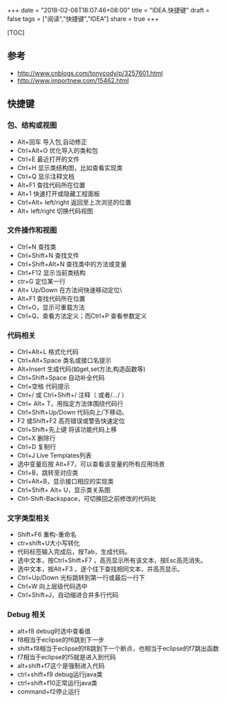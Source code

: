 +++
date = "2018-02-08T18:07:46+08:00"
title = "IDEA.快捷键"
draft = false
tags = ["阅读","快捷键","IDEA"]
share = true
+++


[TOC]

## 参考
- http://www.cnblogs.com/tonycody/p/3257601.html
- http://www.importnew.com/15462.html


## 快捷键

### 包、结构或视图
- Alt+回车 导入包,自动修正
- Ctrl+Alt+O 优化导入的类和包
- Ctrl+E 最近打开的文件
- Ctrl+H 显示类结构图，比如查看实现类
- Ctrl+Q 显示注释文档
- Alt+F1 查找代码所在位置
- Alt+1 快速打开或隐藏工程面板
- Ctrl+Alt+ left/right 返回至上次浏览的位置
- Alt+ left/right 切换代码视图

### 文件操作和视图
- Ctrl+N   查找类
- Ctrl+Shift+N 查找文件
- Ctrl+Shift+Alt+N 查找类中的方法或变量
- Ctrl+F12 显示当前类结构
- ctr+G 定位某一行
- Alt+ Up/Down 在方法间快速移动定位\
- Alt+F1 查找代码所在位置
- Ctrl+O，显示可重载方法
- Ctrl+Q，查看方法定义；而Ctrl+P 查看参数定义

### 代码相关
- Ctrl+Alt+L  格式化代码
- Ctrl+Alt+Space 类名或接口名提示
- Alt+Insert 生成代码(如get,set方法,构造函数等)
- Ctrl+Shift+Space 自动补全代码
- Ctrl+空格 代码提示
- Ctrl+/ 或 Ctrl+Shift+/  注释（ 或者/*...*/ ）
- Ctrl+ Alt+ T，用指定方法体围绕代码行
- Ctrl+Shift+Up/Down 代码向上/下移动。
- F2 或Shift+F2 高亮错误或警告快速定位
- Ctrl+Shift+先上键 将该功能代码上移
- Ctrl+X 删除行
- Ctrl+D 复制行
- Ctrl+J Live Templates列表
- 选中变量后按 Alt+F7，可以查看该变量的所有应用场景
- Ctrl+B，跳转至对应类
- Ctrl+Alt+B，显示接口相应的实现类
- Ctrl+Shift+ Alt+ U，显示类关系图
- Ctrl-Shift-Backspace，可切换回之前修改的代码处

### 文字类型相关
- Shift+F6  重构-重命名
- ctr+shift+U大小写转化
- 代码标签输入完成后，按Tab，生成代码。
- 选中文本，按Ctrl+Shift+F7 ，高亮显示所有该文本，按Esc高亮消失。
- 选中文本，按Alt+F3 ，逐个往下查找相同文本，并高亮显示。
- Ctrl+Up/Down 光标跳转到第一行或最后一行下
- Ctrl+W 向上层级代码选中
- Ctrl+Shift+J，自动缩进合并多行代码

### Debug 相关
- alt+f8 debug时选中查看值
- f8相当于eclipse的f6跳到下一步
- shift+f8相当于eclipse的f8跳到下一个断点，也相当于eclipse的f7跳出函数
- f7相当于eclipse的f5就是进入到代码
- alt+shift+f7这个是强制进入代码
- ctrl+shift+f9 debug运行java类
- ctrl+shift+f10正常运行java类
- command+f2停止运行
